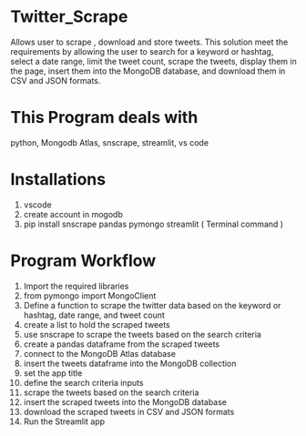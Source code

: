 # Twitter_Scrape
Allows user to scrape , download and store tweets.
This solution meet the requirements by allowing the user to search for a keyword or hashtag, select a date range, limit the tweet count, scrape the tweets, display them in the page, insert them into the MongoDB database, and download them in CSV and JSON formats.

# This Program deals with
python, Mongodb Atlas, snscrape, streamlit, vs code

# Installations
1. vscode
2. create account in mogodb
3. pip install snscrape pandas pymongo streamlit ( Terminal command )


# Program Workflow
1. Import the required libraries
2. from pymongo import MongoClient
3. Define a function to scrape the twitter data based on the keyword or hashtag, date range, and tweet count
4. create a list to hold the scraped tweets
5. use snscrape to scrape the tweets based on the search criteria
6. create a pandas dataframe from the scraped tweets
7. connect to the MongoDB Atlas database
8. insert the tweets dataframe into the MongoDB collection
9. set the app title
10. define the search criteria inputs
11. scrape the tweets based on the search criteria
12. insert the scraped tweets into the MongoDB database
13. download the scraped tweets in CSV and JSON formats
14. Run the Streamlit app
 
